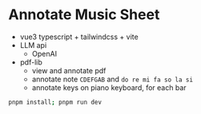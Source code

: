 # Annotate Music Sheet

- vue3 typescript + tailwindcss + vite
- LLM api
  - OpenAI
- pdf-lib
  - view and annotate pdf
  - annotate note `CDEFGAB` and `do re mi fa so la si`
  - annotate keys on piano keyboard, for each bar

```bash
pnpm install; pnpm run dev
```